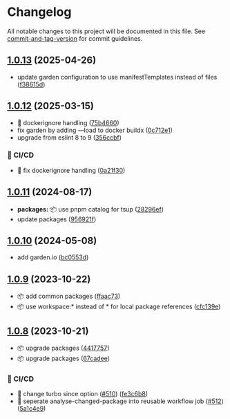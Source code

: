 # Changelog

All notable changes to this project will be documented in this file. See [commit-and-tag-version](https://github.com/absolute-version/commit-and-tag-version) for commit guidelines.

## [1.0.13](https://github.com/demokratie-live/democracy-development/compare/qr-code-handler@v1.0.12...qr-code-handler@v1.0.13) (2025-04-26)


* update garden configuration to use manifestTemplates instead of files ([f38615d](https://github.com/demokratie-live/democracy-development/commit/f38615dd5400bad734139f5363a6a6d9fa6a3db3))

## [1.0.12](https://github.com/demokratie-live/democracy-development/compare/qr-code-handler@v1.0.11...qr-code-handler@v1.0.12) (2025-03-15)


* 🐛 dockerignore handling ([75b4660](https://github.com/demokratie-live/democracy-development/commit/75b4660fae655d2cf9c3847611707dac177f82cc))
* fix garden by adding —load to docker buildx ([0c712e1](https://github.com/demokratie-live/democracy-development/commit/0c712e1734116275badbde2c82aadc4515845759))
* upgrade from eslint 8 to 9 ([356ccbf](https://github.com/demokratie-live/democracy-development/commit/356ccbfad9dff32191f38be383b24d515d4a87fb))


### 👷 CI/CD

* 👷 fix dockerignore handling ([0a21f30](https://github.com/demokratie-live/democracy-development/commit/0a21f3020ff68334d259743a87f14bec76dd6b1c))

## [1.0.11](https://github.com/demokratie-live/democracy-development/compare/qr-code-handler@v1.0.10...qr-code-handler@v1.0.11) (2024-08-17)


* **packages:** 📦 use pnpm catalog for tsup ([28296ef](https://github.com/demokratie-live/democracy-development/commit/28296efc10543878f19af319b92e8b86a07c9fe2))
* update packages ([956921f](https://github.com/demokratie-live/democracy-development/commit/956921f3fc83f93e606a403d75463d38641fc595))

## [1.0.10](https://github.com/demokratie-live/democracy-development/compare/qr-code-handler@v1.0.9...qr-code-handler@v1.0.10) (2024-05-08)


* add garden.io ([bc0553d](https://github.com/demokratie-live/democracy-development/commit/bc0553d2dbae414c2d9f418dc06530bcc2ea82e7))

## [1.0.9](https://github.com/demokratie-live/democracy-development/compare/qr-code-handler@v1.0.8...qr-code-handler@v1.0.9) (2023-10-22)


* 📦️ add common packages ([ffaac73](https://github.com/demokratie-live/democracy-development/commit/ffaac738ab8bd2376bdc6f792c741a51df253002))
* 📦️ use workspace:* instead of * for local package references ([cfc139e](https://github.com/demokratie-live/democracy-development/commit/cfc139e62c56dcd67c363d45227bb7675acb863a))

## [1.0.8](https://github.com/demokratie-live/democracy-development/compare/qr-code-handler@v1.0.2...qr-code-handler@v1.0.8) (2023-10-21)


* 📦️ upgrade packages ([4417757](https://github.com/demokratie-live/democracy-development/commit/44177570f62fc3137d3c36667ced3e8f8ed4c44b))
* 📦️ upgrade packages ([67cadee](https://github.com/demokratie-live/democracy-development/commit/67cadee28b9b978b3e6662614fcae09bf1f0d8d4))


### 👷 CI/CD

* 👷 change turbo since option ([#510](https://github.com/demokratie-live/democracy-development/issues/510)) ([fe3c6b8](https://github.com/demokratie-live/democracy-development/commit/fe3c6b88733e4af2ff02493173279c2c44a56a8a))
* 👷 seperate analyse-changed-package into reusable workflow job ([#512](https://github.com/demokratie-live/democracy-development/issues/512)) ([5a1c4e9](https://github.com/demokratie-live/democracy-development/commit/5a1c4e99624107a7369862a44736874f62bb3cae))
